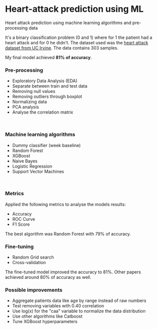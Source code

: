 # Heart-attack prediction using ML
Heart attack prediction using machine learning algorithms and pre-processing data

It's a binary classification problem (0 and 1) where for 1 the patient had a heart attack and for 0 he didn't. The dataset used was the [heart attack dataset from UC Irvine](https://archive.ics.uci.edu/ml/datasets/heart+disease). The data contains 303 samples.
<br>


My final model achieved **81% of accuracy**.
<br>

### Pre-processing

- Exploratory Data Analysis (EDA)
- Separate between train and test data
- Removing null values
- Removing outliers through boxplot
- Normalizing data
- PCA analysis
- Analyse the correlation matrix
<br>

### Machine learning algorithms

- Dummy classifier (week baseline)
- Random Forest
- XGBoost
- Naive Bayes
- Logistic Regression
- Support Vector Machines
<br>

### Metrics
Applied the following metrics to analyse the models results:

- Accuracy
- ROC Curve
- F1 Score


The best algorithm was Random Forest with 79% of accuracy.
<br>

### Fine-tuning

- Random Grid search
- Cross-validation

The fine-tuned model improved the accuracy to 81%. Other papers achieved around 80% of accuracy as well. 
<br>

### Possible improvements

- Aggregate patients data like age by range instead of raw numbers
- Test removing variables with 0.40 correlation
- Use log(x) for the "caa" variable to normalize the data distribution
- Use other algorithms like Catboost
- Tune XGBoost hyperparameters


